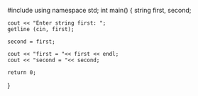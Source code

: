 #include <iostream>
using namespace std;
int main()
{
    string first, second;

    cout << "Enter string first: ";
    getline (cin, first);

    second = first;

    cout << "first = "<< first << endl;
    cout << "second = "<< second;

    return 0;
}
